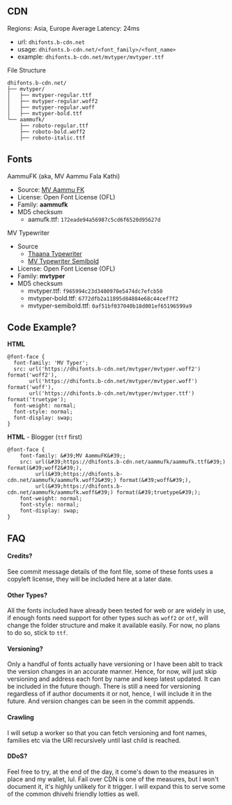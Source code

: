 CDN
---

Regions: Asia, Europe
Average Latency: 24ms

- url: `dhifonts.b-cdn.net`
- usage: `dhifonts.b-cdn.net/<font_family>/<font_name>`
- example: `dhifonts.b-cdn.net/mvtyper/mvtyper.ttf`

File Structure
```
dhifonts.b-cdn.net/
├── mvtyper/
│   ├── mvtyper-regular.ttf
│   ├── mvtyper-regular.woff2
│   ├── mvtyper-regular.woff
│   ├── mvtyper-bold.ttf
└── aammufk/
    ├── roboto-regular.ttf
    ├── roboto-bold.woff2
    ├── roboto-italic.ttf
```

Fonts
-----
AammuFK (aka, MV Aammu Fala Kathi)
- Source: [MV Aammu FK](https://www.hassanhameed.com/thaana-fonts/mv-aammufk/)
- License: Open Font License (OFL)
- Family: **aammufk**
- MD5 checksum
  - aamufk.ttf: `172eade94a56987c5cd6f6520d95627d`

MV Typewriter
- Source
  - [Thaana Typewriter](https://www.hassanhameed.com/thaana-fonts/thaana-typewriter-font/)
  - [MV Typewriter Semibold](https://www.hassanhameed.com/thaana-fonts/mv-typewriter-semibold/)
- License: Open Font License (OFL)
- Family: **mvtyper**
- MD5 checksum
  - mvtyper.ttf: `f965994c23d3400970e5474dc7efcb50`
  - mvtyper-bold.ttf: `6772dfb2a11895d84884e68c44cef7f2`
  - mvtyper-semibold.ttf: `0af51bf037040b18d001ef65196599a9`

Code Example?
-------------
**HTML**
  ```
  @font-face {
    font-family: 'MV Typer';
    src: url('https://dhifonts.b-cdn.net/mvtyper/mvtyper.woff2') format('woff2'),
         url('https://dhifonts.b-cdn.net/mvtyper/mvtyper.woff') format('woff'),
         url('https://dhifonts.b-cdn.net/mvtyper/mvtyper.ttf') format('truetype');
    font-weight: normal;
    font-style: normal;
    font-display: swap;
  }
  ```

**HTML** - Blogger (`ttf` first)
```
@font-face {
    font-family: &#39;MV AammuFK&#39;;
    src: url(&#39;https://dhifonts.b-cdn.net/aammufk/aammufk.ttf&#39;) format(&#39;woff2&#39;),
         url(&#39;https://dhifonts.b-cdn.net/aammufk/aammufk.woff2&#39;) format(&#39;woff&#39;),
         url(&#39;https://dhifonts.b-cdn.net/aammufk/aammufk.woff&#39;) format(&#39;truetype&#39;);
    font-weight: normal;
    font-style: normal;
    font-display: swap;
}
```

FAQ
---
#### Credits?
See commit message details of the font file, some of these fonts uses a copyleft license, they will be included here at a later date.

#### Other Types?
All the fonts included have already been tested for web or are widely in use, if enough fonts need support for other types such as `woff2` or `otf`, 
will change the folder structure and make it available easily. For now, no plans to do so, stick to `ttf`.

#### Versioning?
Only a handful of fonts actually have versioning or I have been ablt to track the version changes in an accurate manner. Hence, for now, will
just skip versioning and address each font by name and keep latest updated. It can be included in the future though. There is still a need for versioning
regardless of if author documents it or not, hence, I will include it in the future. And version changes can be seen in the commit appends.

#### Crawling
I will setup a worker so that you can fetch versioning and font names, families etc via the URl recursively until last child is reached.

#### DDoS?
Feel free to try, at the end of the day, it come's down to the measures in place and my wallet, lul. Fail over CDN is one of the measures, but I won't
document it, it's highly unlikely for it trigger. I will expand this to serve some of the common dhivehi friendly lotties as well.
